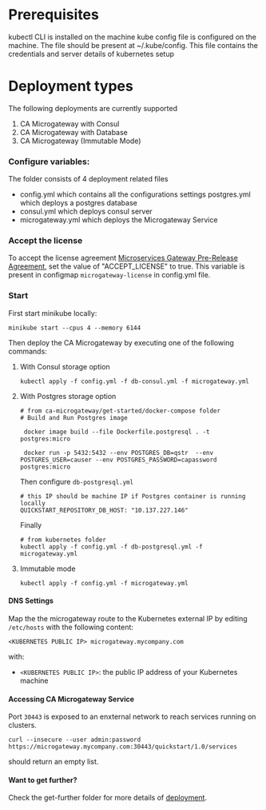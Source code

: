 # Prerequisites
kubectl CLI is installed on the machine
kube config file is configured on the machine. The file should be present at ~/.kube/config. This file contains the credentials and server details of kubernetes setup

# Deployment types
The following deployments are currently supported
1. CA Microgateway with Consul
2. CA Microgateway with Database
3. CA Microgateway (Immutable Mode)

### Configure variables:
The folder consists of 4 deployment related files
- config.yml which contains all the configurations settings
 postgres.yml which deploys a postgres database
- consul.yml which deploys consul server
- microgateway.yml which deploys the Microgateway Service


### Accept the license
To accept the license agreement [Microservices Gateway Pre-Release Agreement](https://github-isl-01.ca.com/APIM-Gateway/ca-microgateway/blob/master/LICENSE.md), set the value of "ACCEPT_LICENSE" to true. This variable is present in configmap `microgateway-license` in config.yml file.

### Start
First start minikube locally:
```
minikube start --cpus 4 --memory 6144
```

Then deploy the CA Microgateway by executing one of the following commands:

1. With Consul storage option
    ```
    kubectl apply -f config.yml -f db-consul.yml -f microgateway.yml
    ```
2.  With Postgres storage option
    ```
    # from ca-microgateway/get-started/docker-compose folder
    # Build and Run Postgres image

     docker image build --file Dockerfile.postgresql . -t postgres:micro

     docker run -p 5432:5432 --env POSTGRES_DB=qstr  --env POSTGRES_USER=causer --env POSTGRES_PASSWORD=capassword postgres:micro

    ```

    Then configure `db-postgresql.yml`
    ```
    # this IP should be machine IP if Postgres container is running locally
    QUICKSTART_REPOSITORY_DB_HOST: "10.137.227.146"
    ```
    Finally
    ```
    # from kubernetes folder
    kubectl apply -f config.yml -f db-postgresql.yml -f microgateway.yml
    ```
3. Immutable mode
    ```
    kubectl apply -f config.yml -f microgateway.yml
    ```

#### DNS Settings
Map the the microgateway route to the Kubernetes external IP by editing `/etc/hosts` with the following content:
```
<KUBERNETES PUBLIC IP> microgateway.mycompany.com
```
with:
- `<KUBERNETES PUBLIC IP>`: the public IP address of your Kubernetes machine

#### Accessing CA Microgateway Service
Port `30443` is exposed to an enxternal network to reach services running on clusters.
```
curl --insecure --user admin:password https://microgateway.mycompany.com:30443/quickstart/1.0/services
```
should return an empty list.

#### Want to get further?
Check the get-further folder for more details of [deployment](https://github-isl-01.ca.com/APIM-Gateway/ca-microgateway/blob/kubernetes-guides-2/get-started/get-further/operations/platforms/kubernetes.md#deploy).
